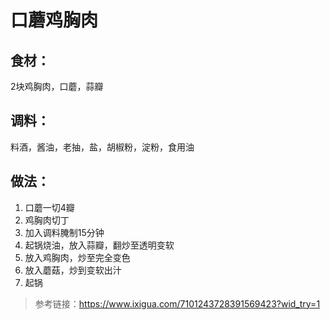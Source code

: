 # 口蘑鸡胸肉

## 食材：
2块鸡胸肉，口蘑，蒜瓣

## 调料：
料酒，酱油，老抽，盐，胡椒粉，淀粉，食用油

## 做法：
1. 口蘑一切4瓣
2. 鸡胸肉切丁
3. 加入调料腌制15分钟
4. 起锅烧油，放入蒜瓣，翻炒至透明变软
5. 放入鸡胸肉，炒至完全变色
6. 放入蘑菇，炒到变软出汁
7. 起锅

> 参考链接：https://www.ixigua.com/7101243728391569423?wid_try=1

